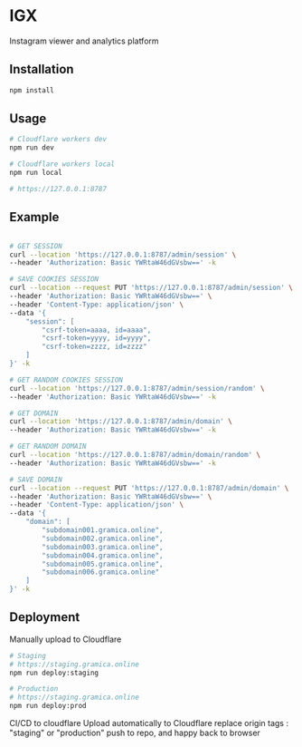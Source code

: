 # IGX

Instagram viewer and analytics platform

## Installation
```bash
npm install
```

## Usage
```bash
# Cloudflare workers dev
npm run dev

# Cloudflare workers local
npm run local

# https://127.0.0.1:8787
```

## Example
```bash

# GET SESSION
curl --location 'https://127.0.0.1:8787/admin/session' \
--header 'Authorization: Basic YWRtaW46dGVsbw==' -k

# SAVE COOKIES SESSION
curl --location --request PUT 'https://127.0.0.1:8787/admin/session' \
--header 'Authorization: Basic YWRtaW46dGVsbw==' \
--header 'Content-Type: application/json' \
--data '{
    "session": [
        "csrf-token=aaaa, id=aaaa",
        "csrf-token=yyyy, id=yyyy",
        "csrf-token=zzzz, id=zzzz"
    ]
}' -k

# GET RANDOM COOKIES SESSION
curl --location 'https://127.0.0.1:8787/admin/session/random' \
--header 'Authorization: Basic YWRtaW46dGVsbw==' -k

# GET DOMAIN
curl --location 'https://127.0.0.1:8787/admin/domain' \
--header 'Authorization: Basic YWRtaW46dGVsbw==' -k

# GET RANDOM DOMAIN
curl --location 'https://127.0.0.1:8787/admin/domain/random' \
--header 'Authorization: Basic YWRtaW46dGVsbw==' -k

# SAVE DOMAIN
curl --location --request PUT 'https://127.0.0.1:8787/admin/domain' \
--header 'Authorization: Basic YWRtaW46dGVsbw==' \
--header 'Content-Type: application/json' \
--data '{
    "domain": [
        "subdomain001.gramica.online",
        "subdomain002.gramica.online",
        "subdomain003.gramica.online",
        "subdomain004.gramica.online",
        "subdomain005.gramica.online",
        "subdomain006.gramica.online"
    ]
}' -k
```


## Deployment
Manually upload to Cloudflare
```bash
# Staging
# https://staging.gramica.online
npm run deploy:staging

# Production
# https://staging.gramica.online
npm run deploy:prod
```

CI/CD to cloudflare
Upload automatically to Cloudflare
replace origin tags : "staging" or "production"
push to repo, and happy back to browser
